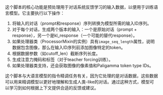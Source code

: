 这个脚本的核心功能是预处理用于对话系统反馈学习的输入数据，以便用于训练语言模型。它主要执行以下操作：

1. 将输入的对话（prompt和response）序列转换为模型所需的输入ID序列。
2. 对于每个对话，生成两个版本的输入：一个是原始对话（prompt + response），另一个是kl_response（一个可能的替代response）。
3. 如果处理器类（ProcessorMixin的实例）具有`image_seq_length`属性，说明数据包含图像，那么在输入ID序列前添加图像特定的token。
4. 根据数据参数（如cutoff_len）截断序列长度。
5. 生成注意力掩码和标签（对于teacher forcing训练）。
6. 如果处理器类支持，还会获取图像的像素值和Paligamma token type IDs。

这个脚本与大语言模型的指令精调任务有关，因为它处理的是对话数据，这些数据可以用来精调模型以更好地理解和生成人类-like的对话。通过这种方式，模型可以学习到如何根据上下文提供合适的反馈或建议。
